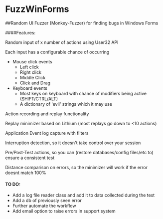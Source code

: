 # FuzzWinForms
##Random UI Fuzzer (Monkey-Fuzzer) for finding bugs in Windows Forms

####Features:

Random input of x number of actions using User32 API

Each input has a configurable chance of occurring
  * Mouse click events
    - Left click
    - Right click
    - Middle Click
    - Click and Drag
  * Keyboard events
    - Most keys on keyboard with chance of modifiers being active (SHIFT/CTRL/ALT)
    - A dictionary of 'evil' strings which it may use

Action recording and replay functionality

Replay minimizer based on Lithium (most replays go down to <10 actions)

Application Event log capture with filters

Interruption detection, so it doesn't take control over your session

Pre/Post-Test actions, so you can (restore databases/config files/etc to) ensure a consistent test  

Distance comparison on errors, so the minimizer will work if the error doesnt match 100%

#### TO DO:

* Add a log file reader class and add it to data collected during the test
* Add a db of previously seen error
* Further automate the workflow
* Add email option to raise errors in support system
